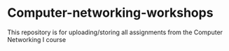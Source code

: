 # Computer-networking-workshops
This repository is for uploading/storing all assignments from the Computer Networking I course

